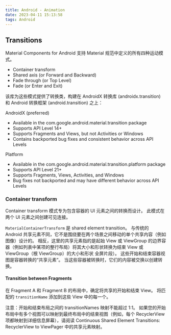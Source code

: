 ```yaml
---
title: Android - Animation
date: 2023-04-11 15:13:58
tags: Android
---
```


## Transitions
Material Components for Android 支持 Material 规范中定义的所有四种运动模式。
* Container transform
* Shared axis (or Forward and Backward)
* Fade through (or Top Level)
* Fade (or Enter and Exit)

该库为这些模式提供了转换类，构建在 AndroidX 转换库 (androidx.transition) 和 Android 转换框架 (android.transition) 之上：

AndroidX (preferred)
* Available in the com.google.android.material.transition package
* Supports API Level 14+
* Supports Fragments and Views, but not Activities or Windows
* Contains backported bug fixes and consistent behavior across API Levels

Platform
* Available in the com.google.android.material.transition.platform package
* Supports API Level 21+
* Supports Fragments, Views, Activities, and Windows
* Bug fixes not backported and may have different behavior across API Levels

### Container transform
Container transform 模式专为包含容器的 UI 元素之间的转换而设计。 此模式在两个 UI 元素之间创建可见连接。

`MaterialContainerTransform` 是 shared element transition。 与传统的 Android 共享元素不同，它不是围绕要在两个场景之间移动的单个共享内容（例如图像）设计的。 相反，这里的共享元素指的是起始 View 或 ViewGroup 的边界容器（例如列表中某项的整行布局）将其大小和形状转换为结束 View 或 ViewGroup（根 ViewGroup）的大小和形状 全屏片段）。 这些开始和结束容器视图是容器转换的“共享元素”。 当这些容器被转换时，它们的内容被交换以创建转换。

#### Transition between Fragments
在 Fragment A 和 Fragment B 的布局中，确定将共享的开始和结束 View。 将匹配的 `transitionName` 添加到这些 View 中的每一个。

注意：开始和结束布局之间的 transitionNames 映射不能超过 1:1。 如果您的开始布局中有多个视图可以映射到最终布局中的结束视图（例如，每个 RecyclerView 项都映射到详细信息屏幕），请阅读 Continuous Shared Element Transitions: RecyclerView to ViewPager 中的共享元素映射。



















